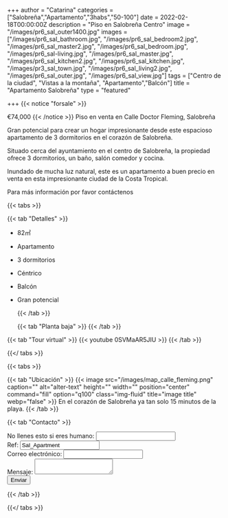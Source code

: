 +++
author = "Catarina"
categories = ["Salobreña","Apartamento","3habs","50-100"]
date = 2022-02-18T00:00:00Z
description = "Piso en Salobreña Centro"
image = "/images/pr6_sal_outer1400.jpg"
images = ["/images/pr6_sal_bathroom.jpg", "/images/pr6_sal_bedroom2.jpg", "/images/pr6_sal_master2.jpg", "/images/pr6_sal_bedroom.jpg", "/images/pr6_sal-living.jpg", "/images/pr6_sal_master.jpg", "/images/pr6_sal_kitchen2.jpg", "/images/pr6_sal_kitchen.jpg", "/images/pr3_sal_town.jpg", "/images/pr6_sal_living2.jpg", "/images/pr6_sal_outer.jpg", "/images/pr6_sal_view.jpg"]
tags = ["Centro de la ciudad", "Vistas a la montaña", "Apartamento","Balcón"]
title = "Apartamento Salobreña"
type = "featured"

+++
{{< notice "forsale" >}}

€74,000 {{< /notice >}} Piso en venta en Calle Doctor Fleming, Salobreña

Gran potencial para crear un hogar impresionante desde este espacioso apartamento de 3 dormitorios en el corazón de Salobreña.

Situado cerca del ayuntamiento en el centro de Salobreña, la propiedad ofrece 3 dormitorios, un baño, salón comedor y cocina.

Inundado de mucha luz natural, este es un apartamento a buen precio en venta en esta impresionante ciudad de la Costa Tropical.

Para más información por favor contáctenos

{{< tabs >}}

{{< tab "Detalles" >}}

* 82&#x33A1;
* Apartamento
* 3 dormitorios
* Céntrico
* Balcón
* Gran potencial

  {{< /tab >}}

  {{< tab "Planta baja" >}}  {{< /tab >}}

{{< tab "Tour virtual" >}} {{< youtube 0SVMaAR5JIU >}} {{< /tab >}}

{{</ tabs >}}

{{< tabs >}}

{{< tab "Ubicación" >}} {{< image src="/images/map_calle_fleming.png" caption="" alt="alter-text" height="" width="" position="center" command="fill" option="q100" class="img-fluid" title="image title" webp="false" >}} En el corazón de Salobreña ya tan solo 15 minutos de la playa. {{< /tab >}}

{{< tab "Contacto" >}} <form name="propertyContact" method="POST" netlify-honeypot="bot-field" data-netlify="true">
<div class="form-group">
<label>No llenes esto si eres humano: <input name="bot-field" /></label>
</div>
<div class="form-group">
<label>Ref: <input name="property-ref" class="form-control" value="Sal_Apartment" readonly/></label>
</div>
<div class="form-group">
<label>Correo electrónico: <input type="text" class="form-control" name="email" /></label>
</div>
<div class="form-group">
<label>Mensaje: </label> <textarea name="message" class="form-control"></textarea>
</div>
<button type="submit" class="btn btn-primary">Enviar</button>
</form> {{< /tab >}}

{{</ tabs >}}